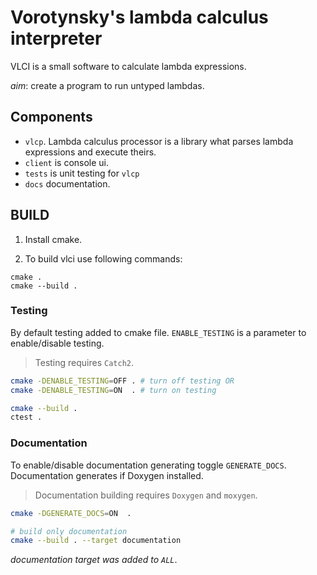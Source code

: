 ﻿# Vorotynsky's lambda calculus interpreter

VLCI is a small software to calculate lambda expressions.

*aim*: create a program to run untyped lambdas.

## Components

 - `vlcp`. Lambda calculus processor is a library what parses lambda expressions and execute theirs.
 - `client` is console ui.
 - `tests` is unit testing for `vlcp`
 - `docs` documentation.

## BUILD

1. Install cmake.

1. To build vlci use following commands:

```
cmake .
cmake --build .
```

### Testing

By default testing added to cmake file. `ENABLE_TESTING` is a parameter to enable/disable testing.

> Testing requires `Catch2`.

```bash
cmake -DENABLE_TESTING=OFF . # turn off testing OR
cmake -DENABLE_TESTING=ON  . # turn on testing

cmake --build .
ctest .
```

### Documentation

To enable/disable documentation generating toggle `GENERATE_DOCS`. Documentation generates if Doxygen installed.

> Documentation building requires `Doxygen` and `moxygen`.

```bash
cmake -DGENERATE_DOCS=ON  .

# build only documentation
cmake --build . --target documentation
```

*documentation target was added to `ALL`*.
